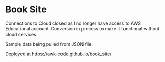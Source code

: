 # Book Site

Connections to Cloud closed as I no longer have access to AWS Educational account. Conversion in process to make it functional without cloud services.

Sample data being pulled from JSON file.

Deployed at https://awk-code.github.io/book_site/
